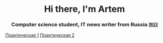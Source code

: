 <h1 align="center">Hi there, I'm Artem</h1>
<h3 align="center">Computer science student, IT news writer from Russia 🇷🇺</h3>
<a href="Lab1/Lab1/Controllers/WeatherForecastController.cs" target="_blank">Практическая 1</a>
<a href="Lab2/Lab1/Controllers/WeatherForecastController.cs" target="_blank">Практическая 2</a>

